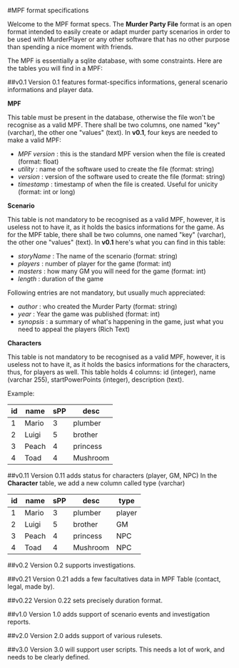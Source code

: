 #MPF format specifications

Welcome to the MPF format specs. The **Murder Party File** format is an open format intended to easily create or adapt murder party scenarios in order to be used with MurderPlayer or any other software that has no other purpose than spending a nice moment with friends.

The MPF is essentially a sqlite database, with some constraints.
Here are the tables you will find in a MPF:

##v0.1
Version 0.1 features format-specifics informations, general scenario informations and player data.

__MPF__

This table must be present in the database, otherwise the file won't be recognise as a valid MPF.
There shall be two columns, one named "key" (varchar), the other one "values" (text).
In **v0.1**, four keys are needed to make a valid MPF:
- *MPF version* : this is the standard MPF version when the file is created (format: float)
- *utility* : name of the software used to create the file (format: string)
- *version* : version of the software used to create the file (format: string)
- *timestamp* : timestamp of when the file is created. Useful for unicity (format: int or long)


__Scenario__

This table is not mandatory to be recognised as a valid MPF, however, it is useless not to have it, as it holds the basics informations for the game. As for the MPF table, there shall be two columns, one named "key" (varchar), the other one "values" (text).
In **v0.1** here's what you can find in this table:
- *storyName* : The name of the scenario (format: string)
- *players* : number of player for the game (format: int)
- *masters* : how many GM you will need for the game (format: int)
- *length* : duration of the game

Following entries are not mandatory, but usually much appreciated:
- *author* : who created the Murder Party (format: string)
- *year* : Year the game was published (format: int)
- *synopsis* : a summary of what's happening in the game, just what you need to appeal the players (Rich Text)


__Characters__

This table is not mandatory to be recognised as a valid MPF, however, it is useless not to have it, as it holds the basics informations for the characters, thus, for players as well.
This table holds 4 columns: id (integer), name (varchar 255), startPowerPoints (integer), description (text).


Example:

|id|name|sPP|desc|
|---|---|---|---|
| 1 | Mario | 3 | plumber |
| 2 | Luigi | 5 | brother |
| 3 | Peach | 4 | princess |
| 4 | Toad  | 4 | Mushroom |


##v0.11
Version 0.11 adds status for characters (player, GM, NPC)
In the **Character** table, we add a new column called type (varchar)

|id|name|sPP|desc|type|
|---|---|---|---|---|
| 1 | Mario | 3 | plumber |player|
| 2 | Luigi | 5 | brother |GM|
| 3 | Peach | 4 | princess |NPC|
| 4 | Toad  | 4 | Mushroom |NPC|


##v0.2
Version 0.2 supports investigations.

##v0.21
Version 0.21 adds a few facultatives data in MPF Table (contact, legal, made by).

##v0.22
Version 0.22 sets precisely duration format.

##v1.0
Version 1.0 adds support of scenario events and investigation reports.

##v2.0
Version 2.0 adds support of various rulesets.

##v3.0
Version 3.0 will support user scripts. This needs a lot of work, and needs to be clearly defined.
